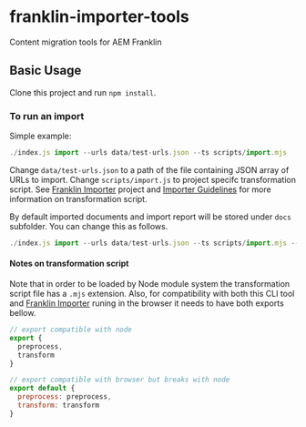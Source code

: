 # franklin-importer-tools
Content migration tools for AEM Franklin

## Basic Usage

Clone this project and run `npm install`.

### To run an import
Simple example:
```javascript
./index.js import --urls data/test-urls.json --ts scripts/import.mjs
```
Change `data/test-urls.json` to a path of the file containing JSON array of URLs to import. Change `scripts/import.js` to project specifc transformation script. 
See [Franklin Importer](https://github.com/adobe/helix-importer-ui) project and [Importer Guidelines](https://github.com/adobe/helix-importer-ui/blob/main/importer-guidelines.md)
for more information on transformation script.

By default imported documents and import report will be stored under `docs` subfolder. You can change this as follows.
```javascript
./index.js import --urls data/test-urls.json --ts scripts/import.mjs --target /myImportedDocs
```

#### Notes on transformation script
Note that in order to be loaded by Node module system the transformation script file has a `.mjs` extension. 
Also, for compatibility with both this CLI tool and [Franklin Importer](https://github.com/adobe/helix-importer-ui) runing in the browser it needs to have both exports bellow.
```javascript
// export compatible with node
export {
  preprocess,
  transform
}

// export compatible with browser but breaks with node
export default {
  preprocess: preprocess,
  transform: transform
}
```
